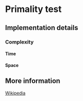 # Primality test

## Implementation details

### Complexity

#### Time

#### Space

## More information

[Wikipedia](https://en.wikipedia.org/wiki/Primality_test)